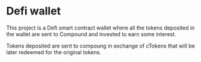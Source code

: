 # Defi wallet

This project is a Defi smart contract wallet where all the tokens deposited in the wallet are sent to Compound and invested to earn some interest.

Tokens deposited are sent to compoung in exchange of cTokens that will be later redeemed for the original tokens.

